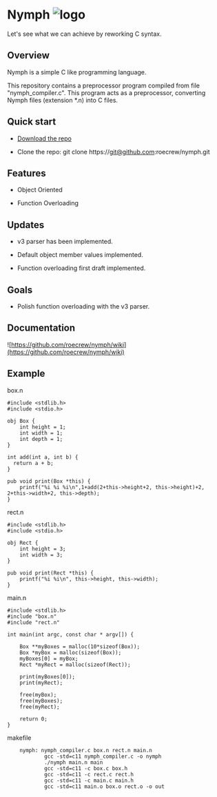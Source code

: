 # Nymph ![logo](http://icons.iconarchive.com/icons/iron-devil/ids-game-world/32/Fairy-icon.png)
Let's see what we can achieve by reworking C syntax.

## Overview

Nymph is a simple C like programming language.

This repository contains a preprocessor program compiled from file "nymph_compiler.c". This program acts as a preprocessor, converting Nymph files (extension \*.n) into C files.

## Quick start

* [Download the repo](https://github.com/roecrew/nymph/archive/master.zip)

* Clone the repo: git clone ht&#8203;tps://git@github.com:roecrew/nymph.git

## Features

* Object Oriented

* Function Overloading

## Updates
* v3 parser has been implemented.

* Default object member values implemented.

* Function overloading first draft implemented.

## Goals

* Polish function overloading with the v3 parser.

## Documentation

![https://github.com/roecrew/nymph/wiki](https://github.com/roecrew/nymph/wiki)

## Example
box.n

    #include <stdlib.h>
    #include <stdio.h>

    obj Box {
        int height = 1;
        int width = 1;
        int depth = 1;
    }

    int add(int a, int b) {
      return a + b;
    }

    pub void print(Box *this) {
        printf("%i %i %i\n",1+add(2+this->height+2, this->height)+2, 2+this->width+2, this->depth);
    }

rect.n

    #include <stdlib.h>
    #include <stdio.h>

    obj Rect {
        int height = 3;
        int width = 3;
    }

    pub void print(Rect *this) {
        printf("%i %i\n", this->height, this->width);
    }

main.n

    #include <stdlib.h>
    #include "box.n"
    #include "rect.n"

    int main(int argc, const char * argv[]) {

        Box **myBoxes = malloc(10*sizeof(Box));
        Box *myBox = malloc(sizeof(Box));
        myBoxes[0] = myBox;
        Rect *myRect = malloc(sizeof(Rect));

        print(myBoxes[0]);
        print(myRect);

        free(myBox);
        free(myBoxes);
        free(myRect);

        return 0;
    }

makefile
```make
    nymph: nymph_compiler.c box.n rect.n main.n
            gcc -std=c11 nymph_compiler.c -o nymph
            ./nymph main.n main
            gcc -std=c11 -c box.c box.h
            gcc -std=c11 -c rect.c rect.h
            gcc -std=c11 -c main.c main.h
            gcc -std=c11 main.o box.o rect.o -o out
```
